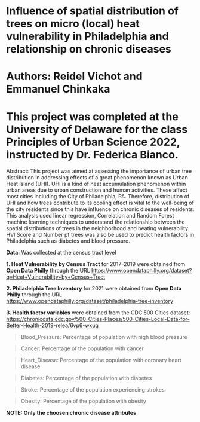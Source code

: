 # Influence of spatial distribution of trees on micro (local) heat vulnerability in Philadelphia and relationship on chronic diseases
# Authors: Reidel Vichot and Emmanuel Chinkaka
# This project was completed at the University of Delaware for the class Principles of Urban Science 2022, instructed by Dr. Federica Bianco.

Abstract: This project was aimed at assessing the importance of urban tree distribution in addressing effects of a great phenomenon known as Urban Heat Island (UHI). UHI is a kind of heat accumulation phenomenon within urban areas due to urban construction and human activities. These affect most cities including the City of Philadelphia, PA. Therefore, distribution of UHI and how trees contribute to its cooling effect is vital to the well-being of the city residents since this have influence on chronic diseases of residents. This analysis used linear regression, Correlation and Random Forest machine learning techniques to understand the relationship between the spatial distributions of trees in the neighborhood and heating vulnerability. HVI Score and Number pf trees was also be used to predict health factors in Philadelphia such as diabetes and blood pressure.

**Data:** Was collected at the census tract level

**1. Heat Vulnerability by Census Tract**  for 2017-2019 were obtained from **Open Data Philly** through the URL https://www.opendataphilly.org/dataset?q=Heat+Vulnerability+by+Census+Tract

**2. Philadelphia Tree Inventory** for 2021 were obtained from **Open Data Philly** through the URL https://www.opendataphilly.org/dataset/philadelphia-tree-inventory 

**3. Health factor variables** were obtained from the CDC 500 Cities dataset: https://chronicdata.cdc.gov/500-Cities-Places/500-Cities-Local-Data-for-Better-Health-2019-relea/6vp6-wxuq

> Blood_Pressure: Percentage of population with high blood pressure

> Cancer: Percentage of the population with cancer

> Heart_Disease: Percentage of the population with coronary heart disease

> Diabetes: Percentage of the population with diabetes

> Stroke: Percentage of the population experiencing strokes

> Obesity: Percentage of the population with obesity


**NOTE: Only the choosen chronic disease attributes**



